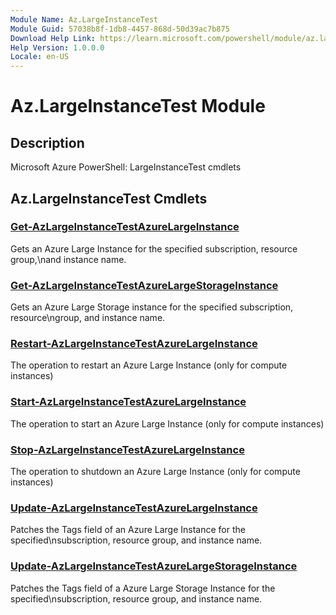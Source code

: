 ```yaml
---
Module Name: Az.LargeInstanceTest
Module Guid: 57038b8f-1db8-4457-868d-50d39ac7b875
Download Help Link: https://learn.microsoft.com/powershell/module/az.largeinstancetest
Help Version: 1.0.0.0
Locale: en-US
---
```


# Az.LargeInstanceTest Module
## Description
Microsoft Azure PowerShell: LargeInstanceTest cmdlets

## Az.LargeInstanceTest Cmdlets
### [Get-AzLargeInstanceTestAzureLargeInstance](Get-AzLargeInstanceTestAzureLargeInstance.md)
Gets an Azure Large Instance for the specified subscription, resource group,\nand instance name.

### [Get-AzLargeInstanceTestAzureLargeStorageInstance](Get-AzLargeInstanceTestAzureLargeStorageInstance.md)
Gets an Azure Large Storage instance for the specified subscription, resource\ngroup, and instance name.

### [Restart-AzLargeInstanceTestAzureLargeInstance](Restart-AzLargeInstanceTestAzureLargeInstance.md)
The operation to restart an Azure Large Instance (only for compute instances)

### [Start-AzLargeInstanceTestAzureLargeInstance](Start-AzLargeInstanceTestAzureLargeInstance.md)
The operation to start an Azure Large Instance (only for compute instances)

### [Stop-AzLargeInstanceTestAzureLargeInstance](Stop-AzLargeInstanceTestAzureLargeInstance.md)
The operation to shutdown an Azure Large Instance (only for compute instances)

### [Update-AzLargeInstanceTestAzureLargeInstance](Update-AzLargeInstanceTestAzureLargeInstance.md)
Patches the Tags field of an Azure Large Instance for the specified\nsubscription, resource group, and instance name.

### [Update-AzLargeInstanceTestAzureLargeStorageInstance](Update-AzLargeInstanceTestAzureLargeStorageInstance.md)
Patches the Tags field of a Azure Large Storage Instance for the specified\nsubscription, resource group, and instance name.

